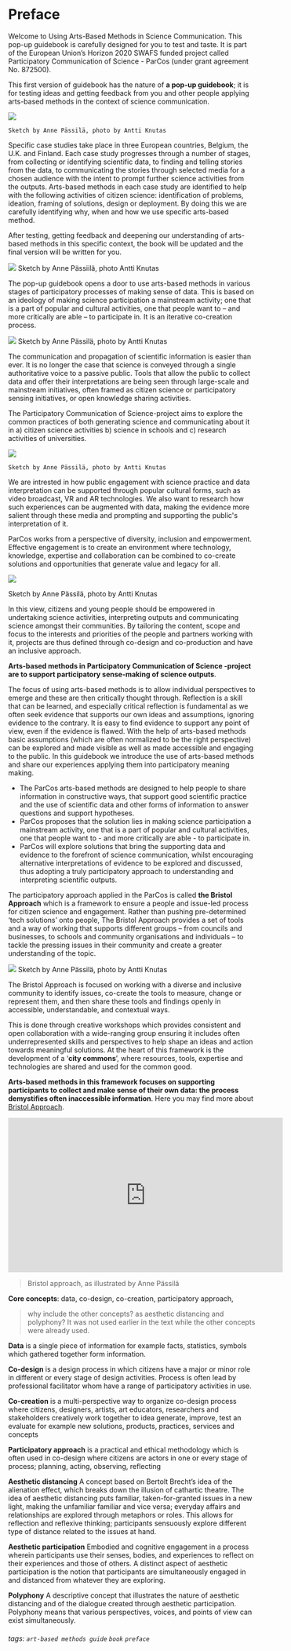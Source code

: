 # Preface

Welcome to Using Arts-Based Methods in Science Communication. This pop-up guidebook is carefully designed for you to test and taste. It is part of the European Union’s Horizon 2020 SWAFS funded project called Participatory Communication of Science -  ParCos (under grant agreement No. 872500).


This first version of guidebook has the nature of **a pop-up guidebook**; it is for testing ideas and getting feedback from you and other people applying arts-based methods in the context of science communication.

![](https://parcos-project.eu/wp-content/uploads/2022/06/Preface_1.jpg)

    Sketch by Anne Pässilä, photo by Antti Knutas

Specific  case studies take place in three European countries, Belgium, the U.K. and Finland. Each case study progresses through a number of stages, from collecting or identifying scientific data, to finding and telling stories from the data, to communicating the stories through selected media for a chosen audience with the intent to prompt further science activities from the outputs. Arts-based methods in each case study are identified to help with the following activities of citizen science: identification of problems, ideation, framing of solutions, design or deployment. By doing this we are carefully identifying why, when and how  we use specific arts-based method. 

After testing,  getting feedback  and deepening our understanding of arts-based methods in this specific context, the book will be updated and the final version will be written for you.

![](https://parcos-project.eu/wp-content/uploads/2022/06/Preface_2.jpg)
Sketch by Anne Pässiilä, photo Antti Knutas

The pop-up guidebook opens a door to use arts-based methods in various stages of participatory processes of making sense of data. This is based on an ideology of making science participation a mainstream activity; one that is a part of popular and cultural activities, one that people want to – and more critically are able – to participate in. It is an iterative co-creation process.

![](https://parcos-project.eu/wp-content/uploads/2022/06/Preface_3.jpg)
    Sketch by Anne Pässilä, photo by Antti Knutas

The communication and propagation of scientific information is easier than ever. It is no longer the case that science is conveyed through a single authoritative voice to a passive public. Tools that allow the public to collect data and offer their interpretations are being seen through large-scale and mainstream initiatives, often framed as citizen science or participatory sensing initiatives, or open knowledge sharing activities.

The Participatory Communication of Science-project aims to explore the common practices of both generating science and communicating about it in a) citizen science activities b) science in schools and  c) research activities of universities.  

![](https://parcos-project.eu/wp-content/uploads/2022/06/Preface_4.jpg)

    Sketch by Anne Pässilä, photo by Antti Knutas

We are intrested in how public engagement with science practice and data interpretation can be supported through popular cultural forms, such as video broadcast, VR and AR technologies. We also want to research how such experiences can be augmented with data, making the evidence more salient through these media and prompting and supporting the public's interpretation of it.

ParCos works from a perspective of diversity, inclusion and empowerment. Effective engagement is to create an environment where technology, knowledge, expertise and collaboration can be combined to co-create solutions and opportunities that generate value and legacy for all. 

![](https://parcos-project.eu/wp-content/uploads/2022/06/Preface_5.jpg)

Sketch by Anne Pässilä, photo by Antti Knutas

In this view, citizens and young people should be empowered in undertaking science activities, interpreting outputs and communicating science amongst their communities. By tailoring the content, scope and focus to the interests and priorities of the people and partners working with it, projects are thus defined through co-design and co-production and have an inclusive approach. 

**Arts-based methods in Participatory Communication of Science -project are to support participatory sense-making of science outputs**.


The focus of using arts-based methods is to allow individual perspectives to emerge and these are then critically thought through. Reflection is a skill that can be learned, and especially critical reflection is fundamental as we often seek evidence that supports our own ideas and assumptions, ignoring evidence to the contrary.  It is easy to find evidence to support any point of view, even if the evidence is flawed. With the help of arts-based methods basic assumptions (which are often normalized to be the right perspective) can be explored and made visible as well as made accessible and engaging to the public. In this guidebook we introduce the use of arts-based methods and share our experiences applying them into participatory meaning making.  

* The ParCos arts-based methods are designed to help people to share information in constructive ways, that support good scientific practice and the use of scientific data and other forms of information to answer questions and support hypotheses. 
* ParCos proposes that the solution lies in making science participation a mainstream activity, one that is a part of popular and cultural activities, one that people want to - and more critically are able - to participate in. 
* ParCos will explore solutions that bring the supporting data and evidence to the forefront of science communication, whilst encouraging alternative interpretations of evidence to be explored and discussed, thus adopting a truly participatory approach to understanding and interpreting scientific outputs. 

The participatory approach applied in the ParCos is called **the Bristol Approach** which is  a framework to ensure a people and issue-led process for citizen science and engagement. Rather than pushing pre-determined ‘tech solutions’ onto people, The Bristol Approach provides a set of tools and a way of working that supports different groups – from councils and businesses, to schools and community organisations and individuals – to tackle the pressing issues in their community and create a greater understanding of the topic.

![](https://parcos-project.eu/wp-content/uploads/2022/06/Preface_6.jpg)
Sketch by Anne Pässilä, photo by Antti Knutas

The Bristol Approach is focused on working with a diverse and inclusive community to identify issues, co-create the tools to measure, change or represent them, and then share these tools and findings openly in accessible, understandable, and contextual ways. 

This is done through creative workshops which provides consistent and open collaboration with a wide-ranging group ensuring it includes often underrepresented skills and perspectives to help shape an ideas and action towards meaningful solutions. At the heart of this framework is the development of a ‘**city commons**’, where resources, tools, expertise and technologies are shared and used for the common good. 

**Arts-based methods in this framework  focuses on  supporting participants to collect and make sense of their own data: the process demystifies often inaccessible information**. Here you may find more about [Bristol Approach](https://www.bristolapproach.org/bristol-approach/).

<iframe width="560" height="315" src="https://www.youtube.com/embed/4JPq7-Or3xE" frameborder="0" allow="accelerometer; autoplay; encrypted-media; gyroscope; picture-in-picture" allowfullscreen></iframe>

> Bristol approach, as illustrated by Anne Pässilä

**Core concepts**: data, co-design, co-creation, participatory approach, 
> why include the other concepts? as aesthetic distancing and polyphony? It was not used earlier in the text while the other concepts were already used.

**Data** is a single piece of information for example  facts, statistics, symbols  which gathered together form information. 

**Co-design** is a design process in which citizens have a major or minor role in different or every stage of design activities. Process is  often lead by professional facilitator whom have a range of participatory activities in use.

**Co-creation** is a multi-perspective way to organize co-design process where citizens, designers, artists, art educators, researchers and stakeholders creatively work together to idea generate, improve, test an evaluate for example new solutions, products, practices, services and concepts

**Participatory approach** is a practical and ethical methodology which is often used in co-design where citizens are actors in one or every stage of process; planning, acting, observing, reflecting

**Aesthetic distancing** A concept based on Bertolt Brecht’s idea of the alienation effect, which breaks down the illusion of cathartic theatre. The idea of aesthetic distancing puts familiar, taken-for-granted issues in a new light, making the unfamiliar familiar and vice versa; everyday affairs and relationships are explored through metaphors or roles. This allows for reflection and reflexive thinking; participants sensuously explore different type of distance related to the issues at hand.

**Aesthetic participation** Embodied and cognitive engagement in a process wherein participants use their senses, bodies, and experiences to reflect on their experiences and those of others. A distinct aspect of aesthetic participation is the notion that participants are simultaneously engaged in and distanced from whatever they are exploring.

**Polyphony** A descriptive concept that illustrates the nature of aesthetic distancing and of the dialogue created through aesthetic participation. Polyphony means that various perspectives, voices, and points of view can exist simultaneously. 


###### tags: `art-based methods guide` `book` `preface`